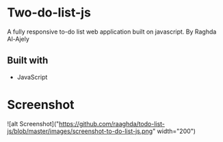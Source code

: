 # Two-do-list-js
A fully responsive to-do list web application built on javascript.
By Raghda Al-Ajely

## Built with
* JavaScript

# Screenshot
![alt Screenshot]("https://github.com/raaghda/todo-list-js/blob/master/images/screenshot-to-do-list-js.png" width="200")
